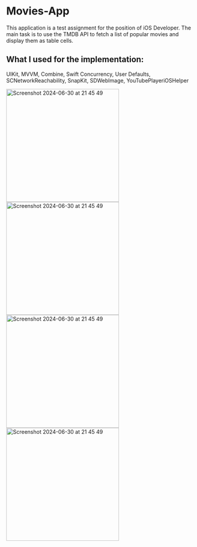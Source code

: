 # Movies-App
This application is a test assignment for the position of iOS Developer. The main task is to use the TMDB API to fetch a list of popular movies and display them as table cells.

## What I used for the implementation:
UIKit, MVVM, Combine, Swift Concurrency, User Defaults, SCNetworkReachability, SnapKit, SDWebImage, YouTubePlayeriOSHelper

<img width="300" alt="Screenshot 2024-06-30 at 21 45 49" src="https://github.com/VladimirNK/Movies-App/assets/104564029/4d5bc032-3b96-4d95-b7d2-043569bae875">

<img width="300" alt="Screenshot 2024-06-30 at 21 45 49" src="https://github.com/VladimirNK/Movies-App/assets/104564029/8f1b5cdd-5ded-4920-a935-1813a1a02659">

<img width="300" alt="Screenshot 2024-06-30 at 21 45 49" src="https://github.com/VladimirNK/Movies-App/assets/104564029/f69889b3-26c8-4a73-b552-768637eec63b">

<img width="300" alt="Screenshot 2024-06-30 at 21 45 49" src="https://github.com/VladimirNK/Movies-App/assets/104564029/8c4e202f-e9c1-47a4-a97b-3d042c43a3e8">


